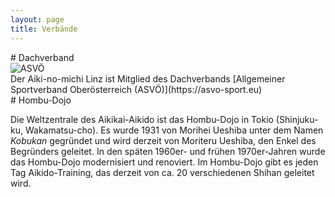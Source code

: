 ```yaml
---
layout: page
title: Verbände
---
```



<div class="container block">
<div class="row">
<div class="col-12" markdown="1">
# Dachverband
</div>
</div>
<div class="row">
<div class="col">
<img class="imageStyle" src="{{ site.baseurl }}/images/ASVOE.png" alt="ASVÖ" />
</div>
<div class="col-6" markdown="1">
Der Aiki-no-michi Linz ist Mitglied des Dachverbands [Allgemeiner Sportverband Oberösterreich (ASVÖ)](https://asvo-sport.eu)   
</div>
</div>
<div class="row">
<div class="col-12" markdown="1">
# Hombu-Dojo

Die Weltzentrale des Aikikai-Aikido ist das Hombu-Dojo in Tokio (Shinjuku-ku, Wakamatsu-cho). Es wurde 1931 von Morihei Ueshiba unter dem Namen _Kobukan_ gegründet und wird derzeit von Moriteru Ueshiba, den Enkel des Begründers geleitet. In den späten 1960er- und frühen 1970er-Jahren wurde das Hombu-Dojo modernisiert und renoviert. Im Hombu-Dojo gibt es jeden Tag Aikido-Training, das derzeit von ca. 20 verschiedenen Shihan geleitet wird.
</div>
</div>
</div>